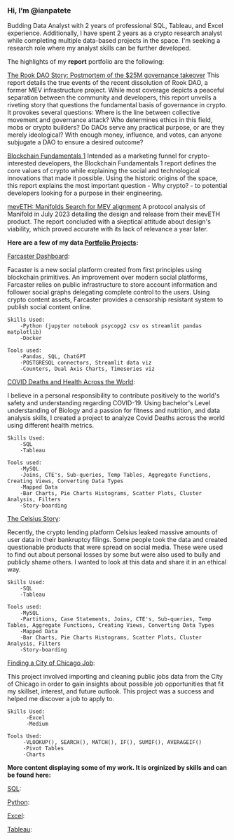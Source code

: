 ### Hi, I’m @ianpatete

Budding Data Analyst with 2 years of professional SQL, Tableau, and Excel experience. Additionally, I have spent 2 years as a crypto research analyst while completing multiple data-based projects in the space. I'm seeking a research role where my analyst skills can be further developed. 

The highlights of my **report** portfolio are the following:

[The Rook DAO Story: Postmortem of the $25M governance takeover](https://mirror.xyz/rhizoo.eth/6ggZQ2g5OpUVaAXEwYBldN2gT1CZxfR2D2sL9cn0eJc)
This report details the true events of the recent dissolution of Rook DAO, a former MEV infrastructure project. While most coverage depicts a peaceful separation between the community and developers, this report unveils a riveting story that questions the fundamental basis of governance in crypto. It provokes several questions: Where is the line between collective movement and governance attack? Who determines ethics in this field, mobs or crypto builders? Do DAOs serve any practical purpose, or are they merely ideological? With enough money, influence, and votes, can anyone subjugate a DAO to ensure a desired outcome?


[Blockchain Fundamentals 1](https://docs.google.com/document/d/1GAXg9XqNL5PsOG2OTw6yVt_NSeV_I_fC/edit?usp=sharing&rtpof=true&sd=true) 
Intended as a marketing funnel for crypto-interested developers, the Blockchain Fundamentals 1 report defines the core values of crypto while explaining the social and technological innovations that made it possible. Using the historic origins of the space, this report explains the most important question - Why crypto? - to potential developers looking for a purpose in their engineering.  

[mevETH: Manifolds Search for MEV alignment](https://docs.google.com/document/d/1xqeP6XIkHOJ6oEpl0sLmrRc1ciPLCozKE4WwosvRV28/edit?usp=sharing) 
A protocol analysis of Manifold in July 2023 detailing the design and release from their mevETH product. The report concluded with a skeptical attitude about design's viability, which proved accurate with its lack of relevance a year later.  

**Here are a few of my **data** [Portfolio Projects](https://github.com/ianpatete/Portfolio-Projects):**

[Farcaster Dashboard](https://github.com/ianpatete/Portfolio-Projects/tree/main/desoc_scripts):

Facaster is a new social platform created from first principles using blockchain primitives. An improvement over modern social platforms, Farcaster relies on public infrastructure to store account information and follower social graphs delegating complete control to the users. Using crypto content assets, Farcaster provides a censorship resistant system to publish social content online.  

    Skills Used:
        -Python (jupyter notebook psycopg2 csv os streamlit pandas matplotlib) 
        -Docker
    
    Tools used:
        -Pandas, SQL, ChatGPT
        -POSTGRESQL connectors, Streamlit data viz
        -Counters, Dual Axis Charts, Timeseries viz

[COVID Deaths and Health Across the World](https://github.com/ianpatete/Portfolio-Projects/tree/main/COVID-Deaths-and-Health-Across-the-World):

I believe in a personal responsibility to contribute positively to the world's safety and understanding regarding COVID-19. Using bachelor's Level understanding of Biology and a passion for fitness and nutrition, and data analysis skills, I created a project to analyze Covid Deaths across the world using different health metrics. 

    Skills Used:
        -SQL
        -Tableau
    
    Tools used:
        -MySQL
        -Joins, CTE's, Sub-queries, Temp Tables, Aggregate Functions, Creating Views, Converting Data Types
        -Mapped Data
        -Bar Charts, Pie Charts Histograms, Scatter Plots, Cluster Analysis, Filters
        -Story-boarding

[The Celsius Story](https://github.com/ianpatete/Portfolio-Projects/tree/main/The-Celcius-Story):

Recently, the crypto lending platform Celsius leaked massive amounts of user data in their bankruptcy filings. Some people took the data and created questionable products that were spread on social media. These were used to find out about personal losses by some but were also used to bully and publicly shame others. I wanted to look at this data and share it in an ethical way. 

    Skills Used:
        -SQL
        -Tableau
    
    Tools used:
        -MySQL
        -Partitions, Case Statements, Joins, CTE's, Sub-queries, Temp Tables, Aggregate Functions, Creating Views, Converting Data Types
        -Mapped Data
        -Bar Charts, Pie Charts Histograms, Scatter Plots, Cluster Analysis, Filters
        -Story-boarding

[Finding a City of Chicago Job](https://github.com/ianpatete/Portfolio-Projects/tree/main/Finding-a-City-of-Chicago-Job):

This project involved importing and cleaning public jobs data from the City of Chicago in order to gain insights about possible job opportunities that fit my skillset, interest, and future outlook. This project was a success and helped me discover a job to apply to.  


    Skills Used:
          -Excel
          -Medium
         
    Tools Used:
         -VLOOKUP(), SEARCH(), MATCH(), IF(), SUMIF(), AVERAGEIF()
         -Pivot Tables
         -Charts

        
**More content displaying some of my work. It is orginized by skills and can be found here:**  

[SQL](https://github.com/ianpatete/Skills/tree/main/SQL):

[Python]([https://github.com/ianpatete/Skills/tree/main/Python):

[Excel](https://github.com/ianpatete/Skills/tree/main/Excel):

[Tableau](https://github.com/ianpatete/Skills/tree/main/Tableau):



<!---
ianpatete/ianpatete is a ✨ special ✨ repository because its `README.md` (this file) appears on your GitHub profile.
You can click the Preview link to take a look at your changes.
--->
